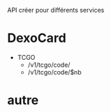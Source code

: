 API créer pour différents services

# DexoCard
   - TCGO
      - /v1/tcgo/code/
      - /v1/tcgo/code/$nb

# autre